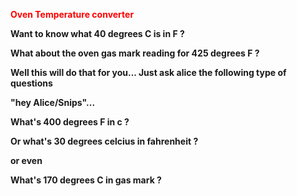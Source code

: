 <span style="color: #ff0000;"><strong>Oven Temperature converter </span>

Want to know what 40 degrees C is in F ?

What about the oven gas mark reading for 425 degrees F ?

Well this will do that for you... Just ask alice the following type of questions

"hey Alice/Snips"...

What's 400 degrees F in c ?

Or what's 30 degrees celcius in fahrenheit ?

or even 

What's 170 degrees C in gas mark ?


